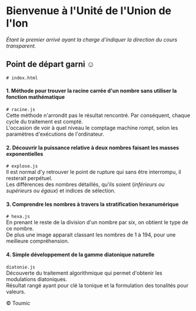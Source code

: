# Bienvenue à l'Unité de l'Union de l'Ion
_Étant le premier arrivé ayant la charge d'indiquer la direction du cours transparent._
## Point de départ garni ☺
`# index.html`
#### 1. Méthode pour trouver la racine carrée d'un nombre sans utiliser la fonction mathématique
`# racine.js`<br>
Cette méthode n'arrondit pas le résultat rencontré. Par conséquent, chaque cycle du traitement est compté.<br>
L'occasion de voir à quel niveau le comptage machine rompt, selon les paramètres d'exécutions de l'ordinateur.<br>
#### 2. Découvrir la puissance relative à deux nombres faisant les masses exponentielles
`# explose.js`<br>
Il est normal d'y retrouver le point de rupture qui sans être interrompu, il resterait perpétuel.<br>
Les différences des nombres détaillés, qu'ils soient (_inférieurs ou supérieurs ou égaux_) et indices de sélection.<br>
#### 3. Comprendre les nombres à travers la stratification hexanumérique
`# hexa.js`<br>
En prenant le reste de la division d'un nombre par six, on obtient le type de ce nombre.<br>
De plus une image apparait classant les nombres de 1 à 194, pour une meilleure compréhension.<br>
#### 4. Simple développement de la gamme diatonique naturelle
`diatonie.js`<br>
Découverte du traitement algorithmique qui permet d'obtenir les modulations diatoniques.<br>
Résultat rangé ayant pour clé la tonique et la formulation des tonalités pour valeurs.<br>










© Toumic
